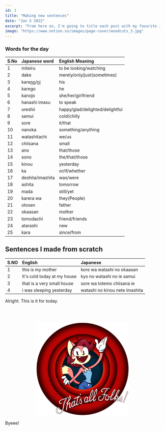 ```yaml
---
id: 3
title: "Making new sentences"
date: "Jan 5 2022"
excerpt: "From here on, I'm going to title each post with my favorite Japanese word and desc with fav. sentence"
image: "https://www.notion.so/images/page-cover/woodcuts_3.jpg"
---
```


### Words for the day

| S.No | Japanese word           | English Meaning                 |
| :--- | :---------------------- | :------------------------------ |
| 1    | miteiru                 | to be looking/watching          |
| 2    | dake                    | merely/only/just(sometimes)     |
| 3    | kare<u>no</u>/<u>ni</u> | his                             |
| 4    | karego                  | he                              |
| 5    | kanojo                  | she/her/girlfriend              |
| 6    | hanashi imasu           | to speak                        |
| 7    | ureshii                 | happy/glad/delighted/delightful |
| 8    | samui                   | cold/chilly                     |
| 9    | sore                    | it/that                         |
| 10   | nanoka                  | something/anything              |
| 11   | watashitachi            | we/us                           |
| 12   | chiisana                | small                           |
| 13   | ano                     | that/those                      |
| 14   | sono                    | the/that/those                  |
| 15   | kinou                   | yesterday                       |
| 16   | ka                      | or/if/whether                   |
| 17   | deshita/imashita        | was/were                        |
| 18   | ashita                  | tomorrow                        |
| 19   | mada                    | still/yet                       |
| 20   | karera wa               | they(People)                    |
| 21   | otosan                  | father                          |
| 22   | okaasan                 | mother                          |
| 23   | tomodachi               | friend/friends                  |
| 24   | atarashi                | new                             |
| 25   | kara                    | since/from                      |

## Sentences I made from scratch

| S.NO | English                     | Japanese                       |
| :--- | :-------------------------- | :----------------------------- |
| 1    | this is my mother           | kore wa watashi no okaasan     |
| 2    | It's cold today at my house | kyo no watashi no ie samui     |
| 3    | that is a very small house  | sore wa totemo chiisana ie     |
| 4    | i was sleeping yesterday    | watashi no kinou nete imashita |

Alright. This is it for today.

<br>
<br>
<p align="center">
<img src="https://raw.githubusercontent.com/ABSanthosh/Nihongo/main/Assets/thatsallfolks.png" alt="That's all folks!" width="300px"  />
</p>

Byeee!

